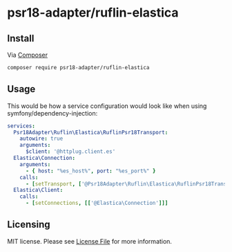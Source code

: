 # psr18-adapter/ruflin-elastica

## Install

Via [Composer](https://getcomposer.org/doc/00-intro.md)

```bash
composer require psr18-adapter/ruflin-elastica
```

## Usage

This would be how a service configuration would look like when using symfony/dependency-injection:
 
```yml
services:
  Psr18Adapter\Ruflin\Elastica\RuflinPsr18Transport:
    autowire: true
    arguments:
      $client: '@httplug.client.es'
  Elastica\Connection:
    arguments:
      - { host: "%es_host%", port: "%es_port%" }
    calls:
      - [setTransport, ['@Psr18Adapter\Ruflin\Elastica\RuflinPsr18Transport']]
  Elastica\Client:
    calls:
      - [setConnections, [['@Elastica\Connection']]]
```

## Licensing

MIT license. Please see [License File](LICENSE) for more information.
